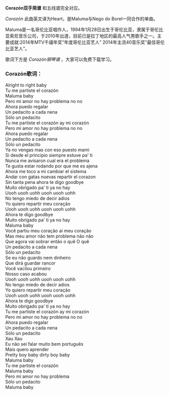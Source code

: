 

**Corazón双手简谱** 和五线谱完全对应。

_Corazón_ 此曲英文译为Heart，是Maluma与Nego do Borel一同合作的单曲。

Maluma是一名哥伦比亚唱作人，1994年1月28日出生于哥伦比亚，隶属于哥伦比亚索尼音乐公司，于2010年出道，目前已是拉丁地区的最高人气男歌手之一。主要成就:2014年MTV千禧年奖“年度哥伦比亚艺人”
2014年主流40音乐奖“最佳哥伦比亚艺人”。

歌词下方是 _Corazón钢琴谱_ ，大家可以免费下载学习。

### Corazón歌词：

Alright to right baby  
Tu me partiste el corazón  
Maluma baby  
Pero mi amor no hay problema no no  
Ahora puedo regalar  
Un pedacito a cada nena  
Sólo un pedacito  
Tu me partiste el corazón ay mi corazón  
Pero mi amor no hay problema no no  
Ahora puedo regalar  
Un pedacito a cada nena  
Sólo un pedacito  
Ya no vengas mas con eso puesto mami  
Si desde el principio siempre estuve pa' ti  
Nunca me avisaron cual era el problema  
Te gusta estar rodando por que me es ajena  
Ahora me toco a mi cambiar el sistema  
Andar con gatas nuevas repartir el corazon  
Sin tanta pena ahora te digo goodbye  
Muito obrigado pa' ti ya no hay  
Uooh uooh uohh uooh uooh uohh  
No tengo miedo de decir adios  
Yo quiero repartir meu coração  
Uooh uooh uohh uooh uooh uohh  
Ahora te digo goodbye  
Muito obrigado pa' ti ya no hay  
Maluma baby  
Você partiu meu coração ai meu coração  
Mas meu amor não tem problema não não  
Que agora vai sobrar então o quê O quê  
Un pedacito a cada nena  
Sólo un pedacito  
Se eu não guardo nem dinheiro  
Que dirá guardar rancor  
Você vacilou primeiro  
Nosso caso acabou  
Uooh uooh uohh uooh uooh uohh  
No tengo miedo de decir adios  
Yo quiero repartir meu coração  
Uooh uooh uohh uooh uooh uohh  
Ahora te digo goodbye  
Muito obrigado pa' ti ya no hay  
Tu me partiste el corazón ay mi corazón  
Pero mi amor no hay problema no no  
Ahora puedo regalar  
Un pedacito a cada nena  
Sólo un pedacito  
Xau Xau  
Eu não sei falar muito bem português  
Mais quero aprender  
Pretty boy baby dirty boy baby  
Maluma baby  
Tu me partiste el corazón  
Maluma baby  
Pero mi amor no hay problema  
Sólo un pedacito  
Maluma baby

